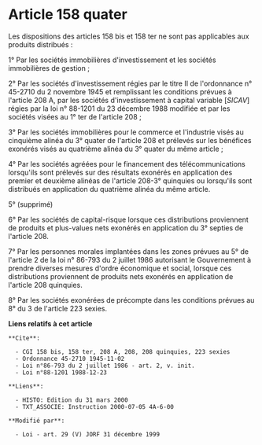 # Article 158 quater

Les dispositions des articles 158 bis et 158 ter ne sont pas applicables aux produits distribués :

1° Par les sociétés immobilières d'investissement et les sociétés immobilières de gestion ;

2° Par les sociétés d'investissement régies par le titre II de l'ordonnance n° 45-2710 du 2 novembre 1945 et remplissant les
conditions prévues à l'article 208 A, par les sociétés d'investissement à capital variable [*SICAV*] régies par la loi n°
88-1201 du 23 décembre 1988 modifiée et par les sociétés visées au 1° ter de l'article 208 ;

3° Par les sociétés immobilières pour le commerce et l'industrie visés au cinquième alinéa du 3° quater de l'article 208 et
prélevés sur les bénéfices exonérés visés au quatrième alinéa du 3° quater du même article ;

4° Par les sociétés agréées pour le financement des télécommunications lorsqu'ils sont prélevés sur des résultats exonérés en
application des premier et deuxième alinéas de l'article 208-3° quinquies ou lorsqu'ils sont distribués en application du
quatrième alinéa du même article.

5° (supprimé)

6° Par les sociétés de capital-risque lorsque ces distributions proviennent de produits et plus-values nets exonérés en
application du 3° septies de l'article 208.

7° Par les personnes morales implantées dans les zones prévues au 5° de l'article 2 de la loi n° 86-793 du 2 juillet 1986
autorisant le Gouvernement à prendre diverses mesures d'ordre économique et social, lorsque ces distributions proviennent de
produits nets exonérés en application de l'article 208 quinquies.

8° Par les sociétés exonérées de précompte dans les conditions prévues au 8° du 3 de l'article 223 sexies.

**Liens relatifs à cet article**

	**Cite**:

	  - CGI 158 bis, 158 ter, 208 A, 208, 208 quinquies, 223 sexies
	  - Ordonnance 45-2710 1945-11-02
	  - Loi n°86-793 du 2 juillet 1986 - art. 2, v. init.
	  - Loi n°88-1201 1988-12-23

	**Liens**:

	  - HISTO: Edition du 31 mars 2000
	  - TXT_ASSOCIE: Instruction 2000-07-05 4A-6-00

	**Modifié par**:

	  - Loi - art. 29 (V) JORF 31 décembre 1999
